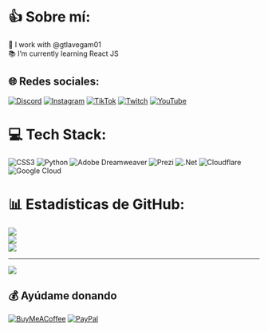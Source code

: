 # 👍 Sobre mí:
🚡 I work with @gtlavegam01<br>📚 I’m currently learning React JS<br>

## 🌐 Redes sociales:
[![Discord](https://img.shields.io/badge/Discord-%237289DA.svg?logo=discord&logoColor=white)](htttps://discord.gg/palisus#6115) [![Instagram](https://img.shields.io/badge/Instagram-%23E4405F.svg?logo=Instagram&logoColor=white)](https://instagram.com/pablismb) [![TikTok](https://img.shields.io/badge/TikTok-%23000000.svg?logo=TikTok&logoColor=white)](https://tiktok.com/@pablismb) [![Twitch](https://img.shields.io/badge/Twitch-%239146FF.svg?logo=Twitch&logoColor=white)](https://twitch.tv/PablisMB) [![YouTube](https://img.shields.io/badge/YouTube-%23FF0000.svg?logo=YouTube&logoColor=white)](https://youtube.com/c/PablisMB) 

# 💻 Tech Stack:
![CSS3](https://img.shields.io/badge/css3-%231572B6.svg?style=for-the-badge&logo=css3&logoColor=white) ![Python](https://img.shields.io/badge/python-3670A0?style=for-the-badge&logo=python&logoColor=ffdd54) ![Adobe Dreamweaver](https://img.shields.io/badge/Adobe%20Dreamweaver-FF61F6.svg?style=for-the-badge&logo=Adobe%20Dreamweaver&logoColor=white) ![Prezi](https://img.shields.io/badge/Prezi-%23000000.svg?style=for-the-badge&logo=Prezi&logoColor=white) ![.Net](https://img.shields.io/badge/.NET-5C2D91?style=for-the-badge&logo=.net&logoColor=white) ![Cloudflare](https://img.shields.io/badge/Cloudflare-F38020?style=for-the-badge&logo=Cloudflare&logoColor=white) ![Google Cloud](https://img.shields.io/badge/Google%20Cloud-%234285F4.svg?style=for-the-badge&logo=google-cloud&logoColor=white)
# 📊 Estadísticas de GitHub:
![](https://github-readme-stats.vercel.app/api?username=PablisMB&theme=radical&hide_border=false&include_all_commits=false&count_private=false)<br/>
![](https://github-readme-streak-stats.herokuapp.com/?user=PablisMB&theme=radical&hide_border=false)<br/>
![](https://github-readme-stats.vercel.app/api/top-langs/?username=PablisMB&theme=radical&hide_border=false&include_all_commits=false&count_private=false&layout=compact)

---
[![](https://visitcount.itsvg.in/api?id=PablisMB&icon=0&color=0)](https://visitcount.itsvg.in)

  ## 💰 Ayúdame donando
  [![BuyMeACoffee](https://img.shields.io/badge/Buy%20Me%20a%20Coffee-ffdd00?style=for-the-badge&logo=buy-me-a-coffee&logoColor=black)](https://buymeacoffee.com/pablismb) [![PayPal](https://img.shields.io/badge/PayPal-00457C?style=for-the-badge&logo=paypal&logoColor=white)](https://paypal.me/pablismb) 
